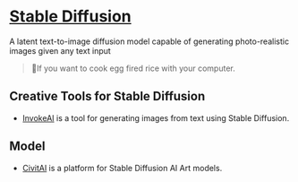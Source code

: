 # [Stable Diffusion](https://github.com/CompVis/stable-diffusion)

A latent text-to-image diffusion model capable of generating photo-realistic
images given any text input

> 📍If you want to cook egg fired rice with your computer.

## Creative Tools for Stable Diffusion

- [InvokeAI](./invokeAI.md) is a tool for generating images from text using
  Stable Diffusion.

## Model

- [CivitAI](https://civitai.com/) is a platform for Stable Diffusion AI Art
  models.
